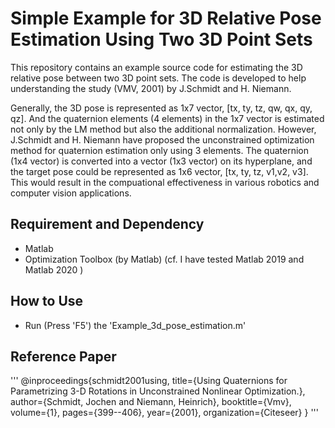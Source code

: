 # Simple Example for 3D Relative Pose Estimation Using Two 3D Point Sets

This repository contains an example source code for estimating the 3D relative pose between two 3D point sets.
The code is developed to help understanding the study (VMV, 2001) by  J.Schmidt and H. Niemann.

Generally, the 3D pose is represented as 1x7 vector, [tx, ty, tz, qw, qx, qy, qz]. And the quaternion elements (4 elements) in the 1x7 vector is estimated not only by the LM method but also the additional normalization. However, J.Schmidt and H. Niemann have proposed the unconstrained optimization method for quaternion estimation only using 3 elements. The quaternion (1x4 vector) is converted into a vector (1x3 vector) on its hyperplane, and the target pose could be represented as 1x6 vector, [tx, ty, tz, v1,v2, v3]. This would result in the compuational effectiveness in various robotics and computer vision applications.  


## Requirement and Dependency

- Matlab 
- Optimization Toolbox (by Matlab)
(cf. I have tested Matlab 2019 and  Matlab 2020 )


## How to Use

- Run (Press 'F5') the 'Example_3d_pose_estimation.m'


## Reference Paper
'''
@inproceedings{schmidt2001using,
  title={Using Quaternions for Parametrizing 3-D Rotations in Unconstrained Nonlinear Optimization.},
  author={Schmidt, Jochen and Niemann, Heinrich},
  booktitle={Vmv},
  volume={1},
  pages={399--406},
  year={2001},
  organization={Citeseer}
}
'''
